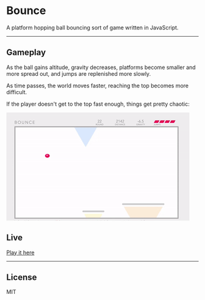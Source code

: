 # Bounce

A platform hopping ball bouncing sort of game written in JavaScript.

---

## Gameplay

As the ball gains altitude, gravity decreases, platforms become smaller and more spread out, and jumps are replenished more slowly.

As time passes, the world moves faster, reaching the top becomes more difficult.

If the player doesn't get to the top fast enough, things get pretty chaotic:

[![round 23](./bouncegif.gif)](https://smichaelrogers.github.io/bounce)


## Live
[Play it here](http://www.scottmichael.net/bounce)

---

## License
MIT
